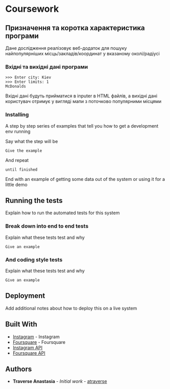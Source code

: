 # Coursework


## Призначення та коротка характеристика програми

Дане дослідження реалізовує веб-додаток для пошуку найпопулярніших місць/закладів/координат у вказаному околі/радіусі 

### Вхідні та вихідні дані програми

```
>>> Enter city: Kiev
>>> Enter limits: 1
McDonalds
```
Вхідні дані будуть прийматися в inputer в HTML файлів, а вихідні дані користувач отримує у вигляді мапи з поточково популярними місцями

### Installing

A step by step series of examples that tell you how to get a development env running

Say what the step will be

```
Give the example
```

And repeat

```
until finished
```

End with an example of getting some data out of the system or using it for a little demo

## Running the tests

Explain how to run the automated tests for this system

### Break down into end to end tests

Explain what these tests test and why

```
Give an example
```

### And coding style tests

Explain what these tests test and why

```
Give an example
```

## Deployment

Add additional notes about how to deploy this on a live system

## Built With
* [Instagram](https://www.instagram.com/) - Instagram
* [Foursquare](https://ru.foursquare.com/) - Foursquare 
* [Instagram API](https://ru.foursquare.com/) 
* [Foursquare API](https://github.com/mLewisLogic/foursquare) 

## Authors

* **Traverse Anastasia** - *Initial work* - [atraverse](https://github.com/atraverse)


